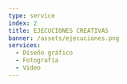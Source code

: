```yaml
---
type: service
index: 2
title: EJECUCIONES CREATIVAS
banner: /assets/ejecuciones.png
services:
  - Diseño gráfico
  - Fotografía
  - Video
---
```


